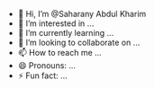 - 👋 Hi, I’m @Saharany Abdul Kharim
- 👀 I’m interested in ...
- 🌱 I’m currently learning ...
- 💞️ I’m looking to collaborate on ...
- 📫 How to reach me ...
- 😄 Pronouns: ...
- ⚡ Fun fact: ...

<!---
Saharany Abdul Kharim/Saharany Abdul Kharim is a ✨ special ✨ repository because its `README.md` (this file) appears on your GitHub profile.
You can click the Preview link to take a look at your changes.
--->
